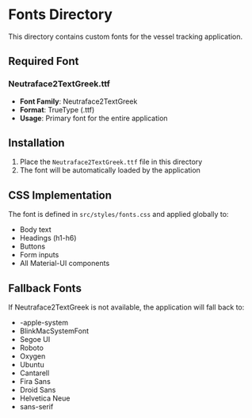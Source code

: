 # Fonts Directory

This directory contains custom fonts for the vessel tracking application.

## Required Font

### Neutraface2TextGreek.ttf
- **Font Family**: Neutraface2TextGreek
- **Format**: TrueType (.ttf)
- **Usage**: Primary font for the entire application

## Installation

1. Place the `Neutraface2TextGreek.ttf` file in this directory
2. The font will be automatically loaded by the application

## CSS Implementation

The font is defined in `src/styles/fonts.css` and applied globally to:
- Body text
- Headings (h1-h6)
- Buttons
- Form inputs
- All Material-UI components

## Fallback Fonts

If Neutraface2TextGreek is not available, the application will fall back to:
- -apple-system
- BlinkMacSystemFont
- Segoe UI
- Roboto
- Oxygen
- Ubuntu
- Cantarell
- Fira Sans
- Droid Sans
- Helvetica Neue
- sans-serif 
